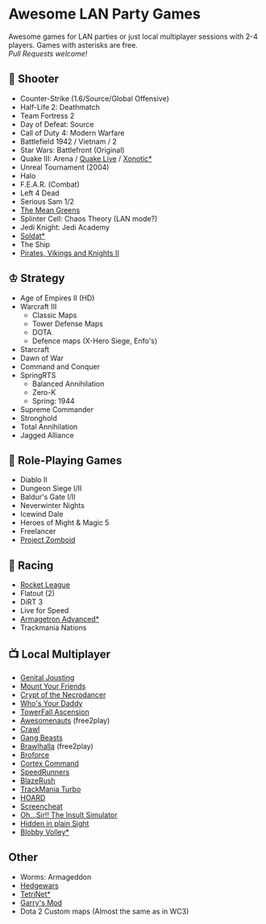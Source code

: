 # Awesome LAN Party Games
Awesome games for LAN parties or just local multiplayer sessions with 2-4 players. Games with asterisks are free.  
*Pull Requests welcome!*

## 🔫 Shooter
- Counter-Strike (1.6/Source/Global Offensive)
- Half-Life 2: Deathmatch
- Team Fortress 2
- Day of Defeat: Source
- Call of Duty 4: Modern Warfare
- Battlefield 1942 / Vietnam / 2
- Star Wars: Battlefront (Original)
- Quake III: Arena / [Quake Live](http://www.quakelive.com) / [Xonotic*](http://www.xonotic.org)
- Unreal Tournament (2004)
- Halo
- F.E.A.R. (Combat)
- Left 4 Dead
- Serious Sam 1/2
- [The Mean Greens](http://www.themeangreens.com)
- Splinter Cell: Chaos Theory (LAN mode?)
- Jedi Knight: Jedi Academy
- [Soldat*](http://soldat.pl/en)
- The Ship
- [Pirates, Vikings and Knights II](http://store.steampowered.com/app/17570/Pirates_Vikings_and_Knights_II/)

## ♔ Strategy
- Age of Empires II (HD)
- Warcraft III
    - Classic Maps
    - Tower Defense Maps
    - DOTA
    - Defence maps (X-Hero Siege, Enfo's)
- Starcraft
- Dawn of War
- Command and Conquer
- SpringRTS
    - Balanced Annihilation
    - Zero-K
    - Spring: 1944
- Supreme Commander
- Stronghold
- Total Annihilation
- Jagged Alliance

## 🍴 Role-Playing Games
- Diablo II
- Dungeon Siege I/II
- Baldur's Gate I/II
- Neverwinter Nights
- Icewind Dale
- Heroes of Might & Magic 5
- Freelancer
- [Project Zomboid](http://www.projectzomboid.com)

## 🚗 Racing
- [Rocket League](http://rocketleague.psyonix.com)
- Flatout (2)
- DiRT 3
- Live for Speed
- [Armagetron Advanced*](http://armagetronad.org)
- Trackmania Nations

## 📺 Local Multiplayer
- [Genital Jousting](http://freelives.net/games/genital-jousting)
- [Mount Your Friends](http://store.steampowered.com/app/296470/Mount_Your_Friends)
- [Crypt of the Necrodancer](http://necrodancer.com)
- [Who's Your Daddy](http://store.steampowered.com/app/427730/Whos_Your_Daddy)
- [TowerFall Ascension](http://www.towerfall-game.com)
- [Awesomenauts](https://www.awesomenauts.com) (free2play)
- [Crawl](http://www.powerhoof.com/crawl)
- [Gang Beasts](https://gangbeasts.com)
- [Brawlhalla](http://www.brawlhalla.com) (free2play)
- [Broforce](http://www.broforcegame.com)
- [Cortex Command](http://www.datarealms.com/games.php)
- [SpeedRunners](http://www.tinybuild.com/speedrunners)
- [BlazeRush](http://blazerush.com)
- [TrackMania Turbo](https://www.ubisoft.com/en-us/game/trackmania-turbo)
- [HOARD](http://store.steampowered.com/app/63000/HOARD)
- [Screencheat](http://samuraipunk.com/screencheat/)
- [Oh...Sir!! The Insult Simulator](http://vilemonarch.com/oh-sir-insult)
- [Hidden in plain Sight](http://store.steampowered.com/app/303590)
- [Blobby Volley*](http://blobby.sourceforge.net)

## Other
- Worms: Armageddon
- [Hedgewars](http://www.hedgewars.org/)
- [TetriNet*](http://tetrinet.info)
- [Garry's Mod](http://www.garrysmod.com)
- Dota 2 Custom maps (Almost the same as in WC3)
